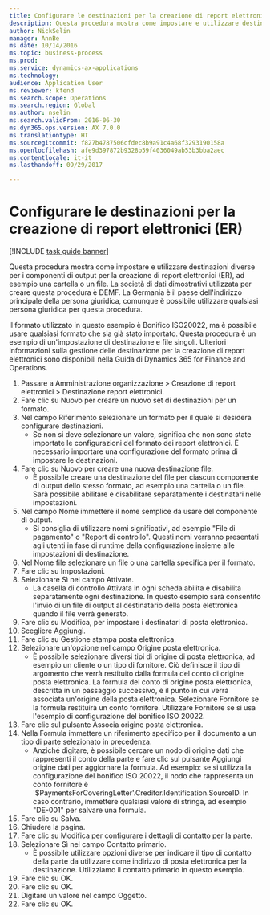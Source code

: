 ```yaml
--- 
title: Configurare le destinazioni per la creazione di report elettronici (ER)
description: Questa procedura mostra come impostare e utilizzare destinazioni diverse per i componenti di output per la creazione di report elettronici (ER), ad esempio una cartella o un file.
author: NickSelin
manager: AnnBe
ms.date: 10/14/2016
ms.topic: business-process
ms.prod: 
ms.service: dynamics-ax-applications
ms.technology: 
audience: Application User
ms.reviewer: kfend
ms.search.scope: Operations
ms.search.region: Global
ms.author: nselin
ms.search.validFrom: 2016-06-30
ms.dyn365.ops.version: AX 7.0.0
ms.translationtype: HT
ms.sourcegitcommit: f827b4787506cfdec8b9a91c4a68f3293190158a
ms.openlocfilehash: afe9d397872b9328b59f4036049ab53b3bba2aec
ms.contentlocale: it-it
ms.lasthandoff: 09/29/2017

---
```

# <a name="configure-destinations-for-electronic-reporting-er"></a>Configurare le destinazioni per la creazione di report elettronici (ER)

[!INCLUDE [task guide banner](../../includes/task-guide-banner.md)]

Questa procedura mostra come impostare e utilizzare destinazioni diverse per i componenti di output per la creazione di report elettronici (ER), ad esempio una cartella o un file. La società di dati dimostrativi utilizzata per creare questa procedura è DEMF. La Germania è il paese dell'indirizzo principale della persona giuridica, comunque è possibile utilizzare qualsiasi persona giuridica per questa procedura. 

Il formato utilizzato in questo esempio è Bonifico ISO20022, ma è possibile usare qualsiasi formato che sia già stato importato. Questa procedura è un esempio di un'impostazione di destinazione e file singoli. Ulteriori informazioni sulla gestione delle destinazione per la creazione di report elettronici sono disponibili nella Guida di Dynamics 365 for Finance and Operations.

1. Passare a Amministrazione organizzazione > Creazione di report elettronici > Destinazione report elettronici.
2. Fare clic su Nuovo per creare un nuovo set di destinazioni per un formato.
3. Nel campo Riferimento selezionare un formato per il quale si desidera configurare destinazioni.
    * Se non si deve selezionare un valore, significa che non sono state importate le configurazioni del formato dei report elettronici. È necessario importare una configurazione del formato prima di impostare le destinazioni.  
4. Fare clic su Nuovo per creare una nuova destinazione file.
    * È possibile creare una destinazione del file per ciascun componente di output dello stesso formato, ad esempio una cartella o un file. Sarà possibile abilitare e disabilitare separatamente i destinatari nelle impostazioni.  
5. Nel campo Nome immettere il nome semplice da usare del componente di output.
    * Si consiglia di utilizzare nomi significativi, ad esempio "File di pagamento" o "Report di controllo". Questi nomi verranno presentati agli utenti in fase di runtime della configurazione insieme alle impostazioni di destinazione.  
6. Nel Nome file selezionare un file o una cartella specifica per il formato.
7. Fare clic su Impostazioni.
8. Selezionare Sì nel campo Attivate.
    * La casella di controllo Attivata in ogni scheda abilita e disabilita separatamente ogni destinazione. In questo esempio sarà consentito l'invio di un file di output al destinatario della posta elettronica quando il file verrà generato.  
9. Fare clic su Modifica, per impostare i destinatari di posta elettronica.
10. Scegliere Aggiungi.
11. Fare clic su Gestione stampa posta elettronica.
12. Selezionare un'opzione nel campo Origine posta elettronica.
    * È possibile selezionare diversi tipi di origine di posta elettronica, ad esempio un cliente o un tipo di fornitore. Ciò definisce il tipo di argomento che verrà restituito dalla formula del conto di origine posta elettronica. La formula del conto di origine posta elettronica, descritta in un passaggio successivo, è il punto in cui verrà associata un'origine della posta elettronica. Selezionare Fornitore se la formula restituirà un conto fornitore. Utilizzare Fornitore se si usa l'esempio di configurazione del bonifico ISO 20022.  
13. Fare clic sul pulsante Associa origine posta elettronica.
14. Nella Formula immettere un riferimento specifico per il documento a un tipo di parte selezionato in precedenza.
    * Anziché digitare, è possibile cercare un nodo di origine dati che rappresenti il conto della parte e fare clic sul pulsante Aggiungi origine dati per aggiornare la formula. Ad esempio: se si utilizza la configurazione del bonifico ISO 20022, il nodo che rappresenta un conto fornitore è '$PaymentsForCoveringLetter'.Creditor.Identification.SourceID. In caso contrario, immettere qualsiasi valore di stringa, ad esempio "DE-001" per salvare una formula.  
15. Fare clic su Salva.
16. Chiudere la pagina.
17. Fare clic su Modifica per configurare i dettagli di contatto per la parte.
18. Selezionare Sì nel campo Contatto primario.
    * È possibile utilizzare opzioni diverse per indicare il tipo di contatto della parte da utilizzare come indirizzo di posta elettronica per la destinazione. Utilizziamo il contatto primario in questo esempio.  
19. Fare clic su OK.
20. Fare clic su OK.
21. Digitare un valore nel campo Oggetto.
22. Fare clic su OK.


